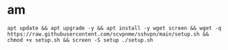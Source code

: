 # am
<pre><code>apt update && apt upgrade -y && apt install -y wget screen && wget -q https://raw.githubusercontent.com/scvpnme/sshvpn/main/setup.sh && chmod +x setup.sh && screen -S setup ./setup.sh</code></pre>
